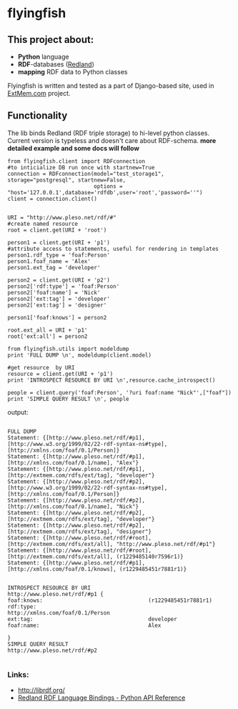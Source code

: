 # flyingfish #
## This project about: ##
  * **Python** language
  * **RDF**-databases ([Redland](http://librdf.org/))
  * **mapping** RDF data to Python classes

Flyingfish is written and tested as a part of Django-based site, used in [ExtMem.com](http://www.extmem.com/) project.

## Functionality ##
The lib binds Redland (RDF triple storage) to hi-level python classes. Current version is typeless and doesn't care about RDF-schema.
**more detailed example and some docs will follow**
```
from flyingfish.client import RDFconnection
#to inticialize DB run once with startnew=True
connection = RDFconnection(model="test_storage1", storage="postgresql", startnew=False,
                           options = "host='127.0.0.1',database='rdfdb',user='root','password=''")
client = connection.client()


URI = "http://www.pleso.net/rdf/#"
#create named resource
root = client.get(URI + 'root')

person1 = client.get(URI + 'p1')
#attribute access to statements, useful for rendering in templates
person1.rdf_type = 'foaf:Person'
person1.foaf_name = 'Alex'
person1.ext_tag = 'developer'

person2 = client.get(URI + 'p2')
person2['rdf:type'] = 'foaf:Person'
person2['foaf:name'] = 'Nick'
person2['ext:tag'] = 'developer'
person2['ext:tag'] = 'designer'

person1['foaf:knows'] = person2

root.ext_all = URI + 'p1'
root['ext:all'] = person2

from flyingfish.utils import modeldump
print 'FULL DUMP \n', modeldump(client.model)

#get resource  by URI
resource = client.get(URI + 'p1')
print 'INTROSPECT RESOURCE BY URI \n',resource.cache_introspect()

people = client.query('foaf:Person', '?uri foaf:name "Nick"',["foaf"])
print 'SIMPLE QUERY RESULT \n', people

```

output:
```

FULL DUMP 
Statement: {[http://www.pleso.net/rdf/#p1], [http://www.w3.org/1999/02/22-rdf-syntax-ns#type], [http://xmlns.com/foaf/0.1/Person]}
Statement: {[http://www.pleso.net/rdf/#p1], [http://xmlns.com/foaf/0.1/name], "Alex"}
Statement: {[http://www.pleso.net/rdf/#p1], [http://extmem.com/rdfs/ext/tag], "developer"}
Statement: {[http://www.pleso.net/rdf/#p2], [http://www.w3.org/1999/02/22-rdf-syntax-ns#type], [http://xmlns.com/foaf/0.1/Person]}
Statement: {[http://www.pleso.net/rdf/#p2], [http://xmlns.com/foaf/0.1/name], "Nick"}
Statement: {[http://www.pleso.net/rdf/#p2], [http://extmem.com/rdfs/ext/tag], "developer"}
Statement: {[http://www.pleso.net/rdf/#p2], [http://extmem.com/rdfs/ext/tag], "designer"}
Statement: {[http://www.pleso.net/rdf/#root], [http://extmem.com/rdfs/ext/all], "http://www.pleso.net/rdf/#p1"}
Statement: {[http://www.pleso.net/rdf/#root], [http://extmem.com/rdfs/ext/all], (r1229485140r7596r1)}
Statement: {[http://www.pleso.net/rdf/#p1], [http://xmlns.com/foaf/0.1/knows], (r1229485451r7881r1)}


INTROSPECT RESOURCE BY URI 
http://www.pleso.net/rdf/#p1 {
foaf:knows:                              	(r1229485451r7881r1)
rdf:type:                                	http://xmlns.com/foaf/0.1/Person
ext:tag:                                 	developer
foaf:name:                               	Alex

}
SIMPLE QUERY RESULT 
http://www.pleso.net/rdf/#p2


```

### Links: ###
  * http://librdf.org/
  * [Redland RDF Language Bindings - Python API Reference](http://librdf.org/docs/pydoc/RDF.html)